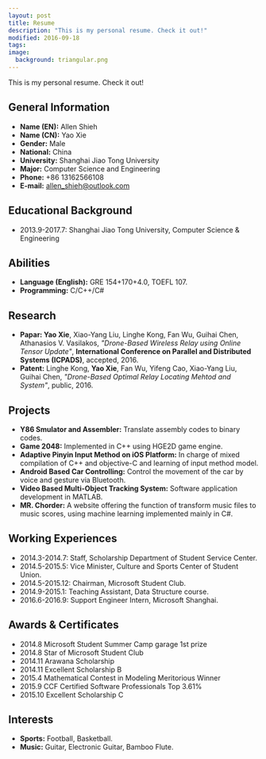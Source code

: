 ```yaml
---
layout: post
title: Resume
description: "This is my personal resume. Check it out!"
modified: 2016-09-18
tags:
image:
  background: triangular.png
---
```


This is my personal resume. Check it out!

## General Information
* **Name (EN):** Allen Shieh
* **Name (CN):** Yao Xie
* **Gender:** Male
* **National:** China
* **University:** Shanghai Jiao Tong University
* **Major:** Computer Science and Engineering
* **Phone:** +86 13162566108
* **E-mail:** allen_shieh@outlook.com

## Educational Background
* 2013.9-2017.7: Shanghai Jiao Tong University, Computer Science & Engineering

## Abilities
* **Language (English):** GRE 154+170+4.0, TOEFL 107.
* **Programming:** C/C++/C#

## Research
* **Papar: Yao Xie**, Xiao-Yang Liu, Linghe Kong, Fan Wu, Guihai Chen, Athanasios V. Vasilakos, *"Drone-Based Wireless Relay using Online Tensor Update"*, **International Conference on Parallel and Distributed Systems (ICPADS)**, accepted, 2016.
* **Patent:** Linghe Kong, **Yao Xie**, Fan Wu, Yifeng Cao, Xiao-Yang Liu, Guihai Chen, *"Drone-Based Optimal Relay Locating Mehtod and System"*, public, 2016.

## Projects
* **Y86 Smulator and Assembler:** Translate assembly codes to binary codes.
* **Game 2048:** Implemented in C++ using HGE2D game engine.
* **Adaptive Pinyin Input Method on iOS Platform:** In charge of mixed compilation of C++ and objective-C and learning of input method model.
* **Android Based Car Controlling:** Control the movement of the car by voice and gesture via Bluetooth.
* **Video Based Multi-Object Tracking System:** Software application development in MATLAB.
* **MR. Chorder:** A website offering the function of transform music files to music scores, using machine learning implemented mainly in C#.

## Working Experiences
* 2014.3-2014.7: Staff, Scholarship Department of Student Service Center.
* 2014.5-2015.5: Vice Minister, Culture and Sports Center of Student Union.
* 2014.5-2015.12: Chairman, Microsoft Student Club.
* 2014.9-2015.1: Teaching Assistant, Data Structure course.
* 2016.6-2016.9: Support Engineer Intern, Microsoft Shanghai.

## Awards & Certificates
* 2014.8 Microsoft Student Summer Camp garage 1st prize
* 2014.8 Star of Microsoft Student Club
* 2014.11 Arawana Scholarship
* 2014.11 Excellent Scholarship B
* 2015.4 Mathematical Contest in Modeling Meritorious Winner
* 2015.9 CCF Certified Software Professionals Top 3.61%
* 2015.10 Excellent Scholarship C

## Interests
* **Sports:** Football, Basketball.
* **Music:** Guitar, Electronic Guitar, Bamboo Flute.
